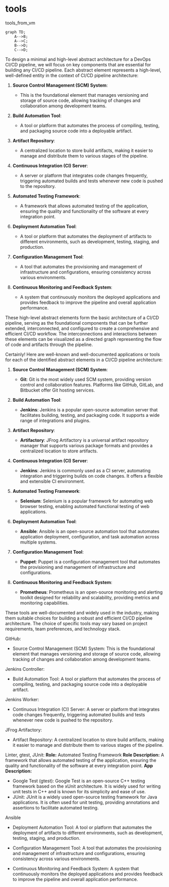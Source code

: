 # tools
tools_from_vm

```mermaid
graph TD;
    A-->B;
    A-->C;
    B-->D;
    C-->D;
```


To design a minimal and high-level abstract architecture for a DevOps CI/CD pipeline, we will focus on key components that are essential for building any CI/CD pipeline. Each abstract element represents a high-level, well-defined entity in the context of CI/CD pipeline architecture:

1. **Source Control Management (SCM) System**:
   - This is the foundational element that manages versioning and storage of source code, allowing tracking of changes and collaboration among development teams.

2. **Build Automation Tool**:
   - A tool or platform that automates the process of compiling, testing, and packaging source code into a deployable artifact.

3. **Artifact Repository**:
   - A centralized location to store build artifacts, making it easier to manage and distribute them to various stages of the pipeline.

4. **Continuous Integration (CI) Server**:
   - A server or platform that integrates code changes frequently, triggering automated builds and tests whenever new code is pushed to the repository.

5. **Automated Testing Framework**:
   - A framework that allows automated testing of the application, ensuring the quality and functionality of the software at every integration point.

6. **Deployment Automation Tool**:
   - A tool or platform that automates the deployment of artifacts to different environments, such as development, testing, staging, and production.

7. **Configuration Management Tool**:
   - A tool that automates the provisioning and management of infrastructure and configurations, ensuring consistency across various environments.

8. **Continuous Monitoring and Feedback System**:
   - A system that continuously monitors the deployed applications and provides feedback to improve the pipeline and overall application performance.

These high-level abstract elements form the basic architecture of a CI/CD pipeline, serving as the foundational components that can be further extended, interconnected, and configured to create a comprehensive and efficient CI/CD workflow. The interconnections and interactions between these elements can be visualized as a directed graph representing the flow of code and artifacts through the pipeline.


Certainly! Here are well-known and well-documented applications or tools for each of the identified abstract elements in a CI/CD pipeline architecture:

1. **Source Control Management (SCM) System**:
   - **Git**: Git is the most widely used SCM system, providing version control and collaboration features. Platforms like GitHub, GitLab, and Bitbucket offer Git hosting services.

2. **Build Automation Tool**:
   - **Jenkins**: Jenkins is a popular open-source automation server that facilitates building, testing, and packaging code. It supports a wide range of integrations and plugins.

3. **Artifact Repository**:
   - **Artifactory**: JFrog Artifactory is a universal artifact repository manager that supports various package formats and provides a centralized location to store artifacts.

4. **Continuous Integration (CI) Server**:
   - **Jenkins**: Jenkins is commonly used as a CI server, automating integration and triggering builds on code changes. It offers a flexible and extensible CI environment.

5. **Automated Testing Framework**:
   - **Selenium**: Selenium is a popular framework for automating web browser testing, enabling automated functional testing of web applications.

6. **Deployment Automation Tool**:
   - **Ansible**: Ansible is an open-source automation tool that automates application deployment, configuration, and task automation across multiple systems.

7. **Configuration Management Tool**:
   - **Puppet**: Puppet is a configuration management tool that automates the provisioning and management of infrastructure and configurations.

8. **Continuous Monitoring and Feedback System**:
   - **Prometheus**: Prometheus is an open-source monitoring and alerting toolkit designed for reliability and scalability, providing metrics and monitoring capabilities.

These tools are well-documented and widely used in the industry, making them suitable choices for building a robust and efficient CI/CD pipeline architecture. The choice of specific tools may vary based on project requirements, team preferences, and technology stack.




GitHub:
- Source Control Management (SCM) System:
  This is the foundational element that manages versioning and storage of source code, allowing tracking of changes and collaboration among development teams.

Jenkins Controller:
- Build Automation Tool:
  A tool or platform that automates the process of compiling, testing, and packaging source code into a deployable artifact.

Jenkins Worker:
- Continuous Integration (CI) Server:
  A server or platform that integrates code changes frequently, triggering automated builds and tests whenever new code is pushed to the repository.

JFrog Artifactory:
- Artifact Repository:
  A centralized location to store build artifacts, making it easier to manage and distribute them to various stages of the pipeline.

Linter, gtest, JUnit:
  **Role:** Automated Testing Framework
  **Role Description:** A framework that allows automated testing of the application, ensuring the quality and functionality of the software at every integration point.
  **App Description:**
  - Google Test (gtest): Google Test is an open-source C++ testing framework based on the xUnit architecture. It is widely used for writing unit tests in C++ and is known for its simplicity and ease of use.
  - JUnit: JUnit is a widely used open-source testing framework for Java applications. It is often used for unit testing, providing annotations and assertions to facilitate automated testing.

Ansible 
- Deployment Automation Tool:
  A tool or platform that automates the deployment of artifacts to different environments, such as development, testing, staging, and production.

- Configuration Management Tool:
  A tool that automates the provisioning and management of infrastructure and configurations, ensuring consistency across various environments.

- Continuous Monitoring and Feedback System:
  A system that continuously monitors the deployed applications and provides feedback to improve the pipeline and overall application performance.
